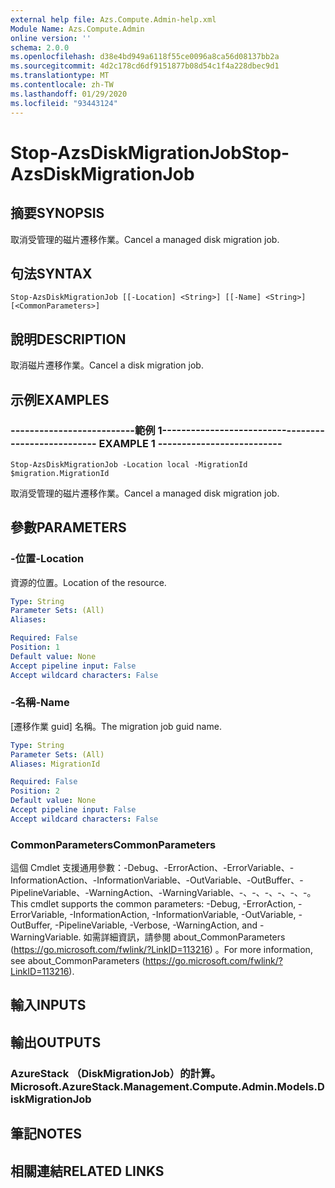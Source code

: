 ```yaml
---
external help file: Azs.Compute.Admin-help.xml
Module Name: Azs.Compute.Admin
online version: ''
schema: 2.0.0
ms.openlocfilehash: d38e4bd949a6118f55ce0096a8ca56d08137bb2a
ms.sourcegitcommit: 4d2c178cd6df9151877b08d54c1f4a228dbec9d1
ms.translationtype: MT
ms.contentlocale: zh-TW
ms.lasthandoff: 01/29/2020
ms.locfileid: "93443124"
---
```

# <span data-ttu-id="03805-101">Stop-AzsDiskMigrationJob</span><span class="sxs-lookup"><span data-stu-id="03805-101">Stop-AzsDiskMigrationJob</span></span>

## <span data-ttu-id="03805-102">摘要</span><span class="sxs-lookup"><span data-stu-id="03805-102">SYNOPSIS</span></span>
<span data-ttu-id="03805-103">取消受管理的磁片遷移作業。</span><span class="sxs-lookup"><span data-stu-id="03805-103">Cancel a managed disk migration job.</span></span>

## <span data-ttu-id="03805-104">句法</span><span class="sxs-lookup"><span data-stu-id="03805-104">SYNTAX</span></span>

```
Stop-AzsDiskMigrationJob [[-Location] <String>] [[-Name] <String>] [<CommonParameters>]
```

## <span data-ttu-id="03805-105">說明</span><span class="sxs-lookup"><span data-stu-id="03805-105">DESCRIPTION</span></span>
<span data-ttu-id="03805-106">取消磁片遷移作業。</span><span class="sxs-lookup"><span data-stu-id="03805-106">Cancel a disk migration job.</span></span>

## <span data-ttu-id="03805-107">示例</span><span class="sxs-lookup"><span data-stu-id="03805-107">EXAMPLES</span></span>

### <span data-ttu-id="03805-108">--------------------------範例 1--------------------------</span><span class="sxs-lookup"><span data-stu-id="03805-108">-------------------------- EXAMPLE 1 --------------------------</span></span>
```
Stop-AzsDiskMigrationJob -Location local -MigrationId $migration.MigrationId
```

<span data-ttu-id="03805-109">取消受管理的磁片遷移作業。</span><span class="sxs-lookup"><span data-stu-id="03805-109">Cancel a managed disk migration job.</span></span>

## <span data-ttu-id="03805-110">參數</span><span class="sxs-lookup"><span data-stu-id="03805-110">PARAMETERS</span></span>

### <span data-ttu-id="03805-111">-位置</span><span class="sxs-lookup"><span data-stu-id="03805-111">-Location</span></span>
<span data-ttu-id="03805-112">資源的位置。</span><span class="sxs-lookup"><span data-stu-id="03805-112">Location of the resource.</span></span>

```yaml
Type: String
Parameter Sets: (All)
Aliases: 

Required: False
Position: 1
Default value: None
Accept pipeline input: False
Accept wildcard characters: False
```

### <span data-ttu-id="03805-113">-名稱</span><span class="sxs-lookup"><span data-stu-id="03805-113">-Name</span></span>
<span data-ttu-id="03805-114">[遷移作業 guid] 名稱。</span><span class="sxs-lookup"><span data-stu-id="03805-114">The migration job guid name.</span></span>

```yaml
Type: String
Parameter Sets: (All)
Aliases: MigrationId

Required: False
Position: 2
Default value: None
Accept pipeline input: False
Accept wildcard characters: False
```

### <span data-ttu-id="03805-115">CommonParameters</span><span class="sxs-lookup"><span data-stu-id="03805-115">CommonParameters</span></span>
<span data-ttu-id="03805-116">這個 Cmdlet 支援通用參數：-Debug、-ErrorAction、-ErrorVariable、-InformationAction、-InformationVariable、-OutVariable、-OutBuffer、-PipelineVariable、-WarningAction、-WarningVariable、-、-、-、-、-、-。</span><span class="sxs-lookup"><span data-stu-id="03805-116">This cmdlet supports the common parameters: -Debug, -ErrorAction, -ErrorVariable, -InformationAction, -InformationVariable, -OutVariable, -OutBuffer, -PipelineVariable, -Verbose, -WarningAction, and -WarningVariable.</span></span> <span data-ttu-id="03805-117">如需詳細資訊，請參閱 about_CommonParameters (https://go.microsoft.com/fwlink/?LinkID=113216) 。</span><span class="sxs-lookup"><span data-stu-id="03805-117">For more information, see about_CommonParameters (https://go.microsoft.com/fwlink/?LinkID=113216).</span></span>

## <span data-ttu-id="03805-118">輸入</span><span class="sxs-lookup"><span data-stu-id="03805-118">INPUTS</span></span>

## <span data-ttu-id="03805-119">輸出</span><span class="sxs-lookup"><span data-stu-id="03805-119">OUTPUTS</span></span>

### <span data-ttu-id="03805-120">AzureStack （DiskMigrationJob）的計算。</span><span class="sxs-lookup"><span data-stu-id="03805-120">Microsoft.AzureStack.Management.Compute.Admin.Models.DiskMigrationJob</span></span>

## <span data-ttu-id="03805-121">筆記</span><span class="sxs-lookup"><span data-stu-id="03805-121">NOTES</span></span>

## <span data-ttu-id="03805-122">相關連結</span><span class="sxs-lookup"><span data-stu-id="03805-122">RELATED LINKS</span></span>

